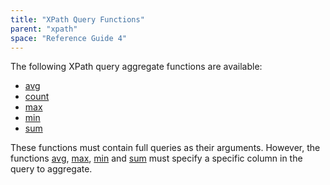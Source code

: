 ```yaml
---
title: "XPath Query Functions"
parent: "xpath"
space: "Reference Guide 4"
---
```

The following XPath query aggregate functions are available:

*   [avg](xpath-avg)
*   [count](xpath-count)
*   [max](xpath-max)
*   [min](xpath-min)
*   [sum](xpath-sum)

These functions must contain full queries as their arguments. However, the functions [avg](xpath-avg), [max](xpath-max), [min](xpath-min) and [sum](xpath-sum) must specify a specific column in the query to aggregate.
